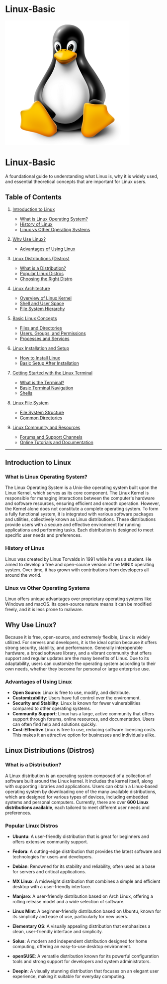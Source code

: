 # Linux-Basic

<img align = "center" alt = "Linux" hight="400" width="400" src = "https://github.com/anik-devops11/Linux/blob/main/images/Linux%20Logo.png"> </br>



# Linux-Basic

A foundational guide to understanding what Linux is, why it is widely used, and essential theoretical concepts that are important for Linux users.

## Table of Contents

1. [Introduction to Linux](#introduction-to-linux)
   - [What is Linux Operating System?](#what-is-linux-operating-system)
   - [History of Linux](#history-of-linux)
   - [Linux vs Other Operating Systems](#linux-vs-other-operating-systems)
   
2. [Why Use Linux?](#why-use-linux)
   - [Advantages of Using Linux](#advantages-of-using-linux)

3. [Linux Distributions (Distros)](#linux-distributions-distros)
   - [What is a Distribution?](#what-is-a-distribution)
   - [Popular Linux Distros](#popular-linux-distros)
   - [Choosing the Right Distro](#choosing-the-right-distro)

4. [Linux Architecture](#linux-architecture)
   - [Overview of Linux Kernel](#overview-of-linux-kernel)
   - [Shell and User Space](#shell-and-user-space)
   - [File System Hierarchy](#file-system-hierarchy)

5. [Basic Linux Concepts](#basic-linux-concepts)
   - [Files and Directories](#files-and-directories)
   - [Users, Groups, and Permissions](#users-groups-and-permissions)
   - [Processes and Services](#processes-and-services)

6. [Linux Installation and Setup](#linux-installation-and-setup)
   - [How to Install Linux](#how-to-install-linux)
   - [Basic Setup After Installation](#basic-setup-after-installation)

7. [Getting Started with the Linux Terminal](#getting-started-with-the-linux-terminal)
   - [What is the Terminal?](#what-is-the-terminal)
   - [Basic Terminal Navigation](#basic-terminal-navigation)
   - [Shells](#shells)

8. [Linux File System](#linux-file-system)
   - [File System Structure](#file-system-structure)
   - [Common Directories](#common-directories)

9. [Linux Community and Resources](#linux-community-and-resources)
   - [Forums and Support Channels](#forums-and-support-channels)
   - [Online Tutorials and Documentation](#online-tutorials-and-documentation)

---

## Introduction to Linux

### What is Linux Operating System?

The Linux Operating System is a Unix-like operating system built upon the Linux Kernel, which serves as its core component. The Linux Kernel is responsible for managing interactions between the computer's hardware and software resources, ensuring efficient and smooth operation. However, the Kernel alone does not constitute a complete operating system. To form a fully functional system, it is integrated with various software packages and utilities, collectively known as Linux distributions. These distributions provide users with a secure and effective environment for running applications and performing tasks. Each distribution is designed to meet specific user needs and preferences.

### History of Linux
Linux was created by Linus Torvalds in 1991 while he was a student. He aimed to develop a free and open-source version of the MINIX operating system. Over time, it has grown with contributions from developers all around the world.

### Linux vs Other Operating Systems
Linux offers unique advantages over proprietary operating systems like Windows and macOS. Its open-source nature means it can be modified freely, and it is less prone to malware.

## Why Use Linux?

Because it is free, open-source, and extremely flexible, Linux is widely utilized. For servers and developers, it is the ideal option because it offers strong security, stability, and performance. Generally interoperable hardware, a broad software library, and a vibrant community that offers support and regular updates are the many benefits of Linux. Due to its adaptability, users can customize the operating system according to their own needs, whether they become for personal or large enterprise use.

### Advantages of Using Linux

- **Open Source**: Linux is free to use, modify, and distribute.
- **Customizability**: Users have full control over the environment.
- **Security and Stability**: Linux is known for fewer vulnerabilities compared to other operating systems.
- **Community Support**: Linux has a large, active community that offers support through forums, online resources, and documentation. Users can often find help and solutions quickly.
- **Cost-Effective**:Linux is free to use, reducing software licensing costs. This makes it an attractive option for businesses and individuals alike.

## Linux Distributions (Distros)

### What is a Distribution?
A Linux distribution is an operating system composed of a collection of software built around the Linux kernel. It includes the kernel itself, along with supporting libraries and applications. Users can obtain a Linux-based operating system by downloading one of the many available distributions, which are designed for various types of devices, including embedded systems and personal computers. Currently, there are over **600 Linux distributions available**, each tailored to meet different user needs and preferences.

### Popular Linux Distros

- **Ubuntu**: A user-friendly distribution that is great for beginners and offers extensive community support.

- **Fedora**: A cutting-edge distribution that provides the latest software and technologies for users and developers.

- **Debian**: Renowned for its stability and reliability, often used as a base for servers and critical applications.

- **MX Linux**: A midweight distribution that combines a simple and efficient desktop with a user-friendly interface.

- **Manjaro**: A user-friendly distribution based on Arch Linux, offering a rolling release model and a wide selection of software.

- **Linux Mint**: A beginner-friendly distribution based on Ubuntu, known for its simplicity and ease of use, particularly for new users.

- **Elementary OS**: A visually appealing distribution that emphasizes a clean, user-friendly interface and simplicity.

- **Solus**: A modern and independent distribution designed for home computing, offering an easy-to-use desktop environment.

- **openSUSE**: A versatile distribution known for its powerful configuration tools and strong support for developers and system administrators.

- **Deepin**: A visually stunning distribution that focuses on an elegant user experience, making it suitable for everyday computing.

